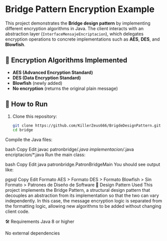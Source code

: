# Bridge Pattern Encryption Example

This project demonstrates the **Bridge design pattern** by implementing different encryption algorithms in Java. The client interacts with an abstraction layer (`InterfaceMensajeEncriptacion`), which delegates encryption operations to concrete implementations such as **AES**, **DES**, and **Blowfish**.


## 🔐 Encryption Algorithms Implemented

- **AES (Advanced Encryption Standard)**
- **DES (Data Encryption Standard)**
- **Blowfish** (newly added)
- **No encryption** (returns the original plain message)

## 🚀 How to Run

1. Clone this repository:
   ```bash
   git clone https://github.com/KillerZeus666/BrigdeDesignPattern.git
   cd bridge
Compile the Java files:

bash
Copy
Edit
javac patronbridge/*.java implementacion/*.java encriptacion/*.java
Run the main class:

bash
Copy
Edit
java patronbridge.PatronBridgeMain
You should see output like:

pgsql
Copy
Edit
Formato AES > <Encrypted AES message>
Formato DES > <Encrypted DES message>
Formato Blowfish > <Encrypted Blowfish message>
Sin Formato > <Curso><Nombre>Patrones de Diseño de Software</Nombre></Curso>
🧠 Design Pattern Used
This project implements the Bridge Pattern, a structural design pattern that decouples an abstraction from its implementation so that the two can vary independently. In this case, the message encryption logic is separated from the formatting logic, allowing new algorithms to be added without changing client code.

🛠 Requirements
Java 8 or higher

No external dependencies


